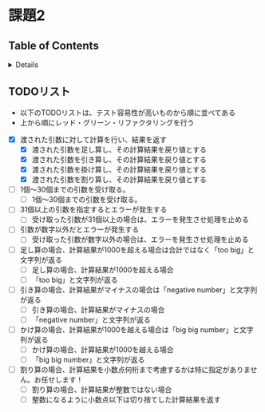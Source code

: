 # 課題2

## Table of Contents
<!-- START doctoc generated TOC please keep comment here to allow auto update -->
<!-- DON'T EDIT THIS SECTION, INSTEAD RE-RUN doctoc TO UPDATE -->
<details>
<summary>Details</summary>

- [](#)

</details>
<!-- END doctoc generated TOC please keep comment here to allow auto update -->

## TODOリスト

- 以下のTODOリストは、テスト容易性が高いものから順に並べてある
- 上から順にレッド・グリーン・リファクタリングを行う

- [x] 渡された引数に対して計算を行い、結果を返す
  - [x] 渡された引数を足し算し、その計算結果を戻り値とする
  - [x] 渡された引数を引き算し、その計算結果を戻り値とする
  - [x] 渡された引数を掛け算し、その計算結果を戻り値とする
  - [x] 渡された引数を割り算し、その計算結果を戻り値とする

- [ ] 1個〜30個までの引数を受け取る。
  - [ ] 1個〜30個までの引数を受け取る。

- [ ] 31個以上の引数を指定するとエラーが発生する
  - [ ] 受け取った引数が31個以上の場合は、エラーを発生させ処理を止める
- [ ] 引数が数字以外だとエラーが発生する
  - [ ] 受け取った引数が数字以外の場合は、エラーを発生させ処理を止める

- [ ] 足し算の場合、計算結果が1000を超える場合は合計ではなく「too big」と文字列が返る
  - [ ] 足し算の場合、計算結果が1000を超える場合
  - [ ] 「too big」と文字列が返る

- [ ] 引き算の場合、計算結果がマイナスの場合は「negative number」と文字列が返る
  - [ ] 引き算の場合、計算結果がマイナスの場合
  - [ ] 「negative number」と文字列が返る

- [ ] かけ算の場合、計算結果が1000を越える場合は「big big number」と文字列が返る
  - [ ] かけ算の場合、計算結果が1000を越える場合
  - [ ] 「big big number」と文字列が返る

- [ ] 割り算の場合、計算結果を小数点何桁まで考慮するかは特に指定がありません。お任せします！
  - [ ] 割り算の場合、計算結果が整数ではない場合
  - [ ] 整数になるように小数点以下は切り捨てした計算結果を返す